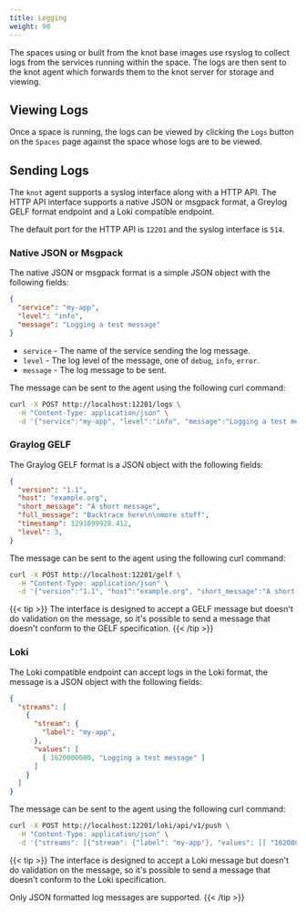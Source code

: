 ```yaml
---
title: Logging
weight: 90
---
```


The spaces using or built from the knot base images use rsyslog to collect logs from the services running within the space. The logs are then sent to the knot agent which forwards them to the knot server for storage and viewing.

## Viewing Logs

Once a space is running, the logs can be viewed by clicking the `Logs` button on the `Spaces` page against the space whose logs are to be viewed.

## Sending Logs

The `knot` agent supports a syslog interface along with a HTTP API. The HTTP API interface supports a native JSON or msgpack format, a Greylog GELF format endpoint and a Loki compatible endpoint.

The default port for the HTTP API is `12201` and the syslog interface is `514`.

### Native JSON or Msgpack

The native JSON or msgpack format is a simple JSON object with the following fields:

```json
{
  "service": "my-app",
  "level": "info",
  "message": "Logging a test message"
}
```

- `service` - The name of the service sending the log message.
- `level` - The log level of the message, one of `debug`, `info`, `error`.
- `message` - The log message to be sent.

The message can be sent to the agent using the following curl command:

```bash
curl -X POST http://localhost:12201/logs \
  -H "Content-Type: application/json" \
  -d '{"service":"my-app", "level":"info", "message":"Logging a test message"}'
```

### Graylog GELF

The Graylog GELF format is a JSON object with the following fields:

```json
{
  "version": "1.1",
  "host": "example.org",
  "short_message": "A short message",
  "full_message": "Backtrace here\n\nmore stuff",
  "timestamp": 1291899928.412,
  "level": 3,
}
```

The message can be sent to the agent using the following curl command:

```bash
curl -X POST http://localhost:12201/gelf \
  -H "Content-Type: application/json" \
  -d '{"version":"1.1", "host":"example.org", "short_message":"A short message", "full_message":"Backtrace here\n\nmore stuff", "timestamp":1291899928.412, "level":3}'
```

{{< tip >}}
  The interface is designed to accept a GELF message but doesn't do validation on the message, so it's possible to send a message that doesn't conform to the GELF specification.
{{< /tip >}}

### Loki

The Loki compatible endpoint can accept logs in the Loki format, the message is a JSON object with the following fields:

```json
{
  "streams": [
    {
      "stream": {
        "label": "my-app",
      },
      "values": [
        [ 1620000000, "Logging a test message" ]
      ]
    }
  ]
}
```

The message can be sent to the agent using the following curl command:

```bash
curl -X POST http://localhost:12201/loki/api/v1/push \
  -H "Content-Type: application/json" \
  -d '{"streams": [{"stream": {"label": "my-app"}, "values": [[ "1620000000", "Logging a test message" ]]}]}'
```

{{< tip >}}
  The interface is designed to accept a Loki message but doesn't do validation on the message, so it's possible to send a message that doesn't conform to the Loki specification.

  Only JSON formatted log messages are supported.
{{< /tip >}}
